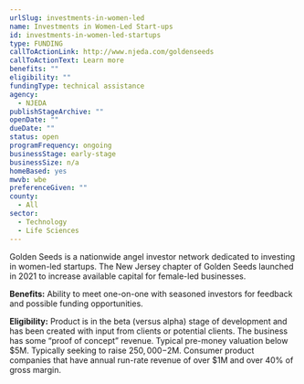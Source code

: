 ```yaml
---
urlSlug: investments-in-women-led
name: Investments in Women-Led Start-ups
id: investments-in-women-led-startups
type: FUNDING
callToActionLink: http://www.njeda.com/goldenseeds
callToActionText: Learn more
benefits: ""
eligibility: ""
fundingType: technical assistance
agency:
  - NJEDA
publishStageArchive: ""
openDate: ""
dueDate: ""
status: open
programFrequency: ongoing
businessStage: early-stage
businessSize: n/a
homeBased: yes
mwvb: wbe
preferenceGiven: ""
county:
  - All
sector:
  - Technology
  - Life Sciences
---
```


Golden Seeds is a nationwide angel investor network dedicated to investing in women-led startups. The New Jersey chapter of Golden Seeds launched in 2021 to increase available capital for female-led businesses.

**Benefits:** Ability to meet one-on-one with seasoned investors for feedback and possible funding opportunities.

**Eligibility:** Product is in the beta (versus alpha) stage of development and has been created with input from clients or potential clients. The business has some “proof of concept” revenue. Typical pre-money valuation below $5M. Typically seeking to raise $250,000-$2M. Consumer product companies that have annual run-rate revenue of over $1M and over 40% of gross margin.
